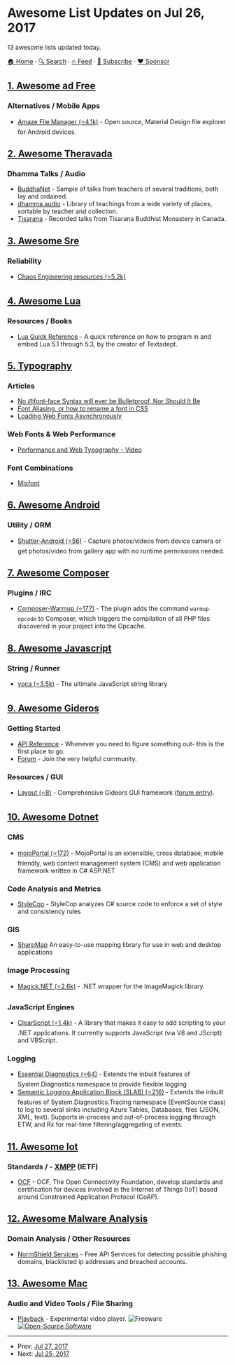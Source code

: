 # Awesome List Updates on Jul 26, 2017

13 awesome lists updated today.

[🏠 Home](/README.md) · [🔍 Search](https://www.trackawesomelist.com/search/) · [🔥 Feed](https://www.trackawesomelist.com/rss.xml) · [📮 Subscribe](https://trackawesomelist.us17.list-manage.com/subscribe?u=d2f0117aa829c83a63ec63c2f&id=36a103854c) · [❤️  Sponsor](https://github.com/sponsors/theowenyoung)



## [1. Awesome ad Free](/content/johnjago/awesome-ad-free/README.md)

### Alternatives / Mobile Apps

*   [Amaze File Manager (⭐4.1k)](https://github.com/arpitkh96/AmazeFileManager) - Open source, Material Design file explorer for Android devices.

## [2. Awesome Theravada](/content/johnjago/awesome-theravada/README.md)

### Dhamma Talks / Audio

*   [BuddhaNet](http://www.buddhanet.net/audio-talks.htm) - Sample of talks from teachers of several traditions, both lay and ordained.
*   [dhamma.audio](https://dhamma.audio/) - Library of teachings from a wide variety of places, sortable by teacher and collection.
*   [Tisarana](https://tisarana.ca/teachings-audio/) - Recorded talks from Tisarana Buddhist Monastery in Canada.

## [3. Awesome Sre](/content/dastergon/awesome-sre/README.md)

### Reliability

*   [Chaos Engineering resources (⭐5.2k)](https://github.com/dastergon/awesome-chaos-engineering)

## [4. Awesome Lua](/content/LewisJEllis/awesome-lua/README.md)

### Resources / Books

*   [Lua Quick Reference](https://foicica.com/lua/) - A quick reference on how to program in and embed Lua 5.1 through 5.3, by the creator of Textadept.

## [5. Typography](/content/deanhume/typography/README.md)

### Articles

*   [No @font-face Syntax will ever be Bulletproof, Nor Should It Be](https://calendar.perfplanet.com/2016/no-font-face-bulletproof-syntax/)
*   [Font Aliasing, or how to rename a font in CSS](https://www.zachleat.com/web/rename-font/)
*   [Loading Web Fonts Asynchronously](https://calendar.perfplanet.com/2016/loading-web-fonts-asynchronously/)

### Web Fonts & Web Performance

*   [Performance and Web Typography - Video](https://www.youtube.com/watch?v=emLfXChvVPQ)

### Font Combinations

*   [Mixfont](https://www.mixfont.com/)

## [6. Awesome Android](/content/JStumpp/awesome-android/README.md)

### Utility / ORM

*   [Shutter-Android (⭐56)](https://github.com/levibostian/Shutter-Android) - Capture photos/videos from device camera or get photos/video from gallery app with no runtime permissions needed.

## [7. Awesome Composer](/content/jakoch/awesome-composer/README.md)

### Plugins / IRC

*   [Composer-Warmup (⭐177)](https://github.com/jderusse/composer-warmup) - The plugin adds the command `warmup-opcode` to Composer, which triggers the compilation of all PHP files discovered in your project into the Opcache.

## [8. Awesome Javascript](/content/sorrycc/awesome-javascript/README.md)

### String / Runner

*   [voca (⭐3.5k)](https://github.com/panzerdp/voca) - The ultimate JavaScript string library

## [9. Awesome Gideros](/content/stetso/awesome-gideros/README.md)

### Getting Started

*   [API Reference](http://docs.giderosmobile.com/reference/) - Whenever you need to figure something out- this is the first place to go.
*   [Forum](http://giderosmobile.com/forum/) - Join the very helpful community.

### Resources / GUI

*   [Layout (⭐8)](https://github.com/Nlcke/layout) - Comprehensive Gideors GUI framework ([forum entry](http://giderosmobile.com/forum/discussion/6651/layout-gideros-gui-framework#Item_23)).

## [10. Awesome Dotnet](/content/quozd/awesome-dotnet/README.md)

### CMS

*   [mojoPortal  (⭐172)](https://github.com/i7media/mojoportal) - MojoPortal is an extensible, cross database, mobile friendly, web content management system (CMS) and web application framework written in C# ASP.NET

### Code Analysis and Metrics

*   [StyleCop](https://github.com/StyleCop) - StyleCop analyzes C# source code to enforce a set of style and consistency rules

### GIS

*   [SharpMap](https://github.com/SharpMap) An easy-to-use mapping library for use in web and desktop applications

### Image Processing

*   [Magick.NET (⭐2.6k)](https://github.com/dlemstra/Magick.NET) - .NET wrapper for the ImageMagick library.

### JavaScript Engines

*   [ClearScript (⭐1.4k)](https://github.com/Microsoft/ClearScript) - A library that makes it easy to add scripting to your .NET applications. It currently supports JavaScript (via V8 and JScript) and VBScript.

### Logging

*   [Essential Diagnostics (⭐64)](https://github.com/sgryphon/essential-diagnostics) - Extends the inbuilt features of System.Diagnostics namespace to provide flexible logging
*   [Semantic Logging Application Block (SLAB) (⭐216)](https://github.com/MicrosoftArchive/semantic-logging) - Extends the inbuilt features of System.Diagnostics.Tracing namespace (EventSource class) to log to several sinks including Azure Tables, Databases, files (JSON, XML, text). Supports in-process and out-of-process logging through ETW, and Rx for real-time filtering/aggregating of events.

## [11. Awesome Iot](/content/HQarroum/awesome-iot/README.md)

### Standards / \-   [XMPP](https://en.wikipedia.org/wiki/XMPP)   (IETF)

*   [OCF](https://openconnectivity.org/) - OCF, The Open Connectivity Foundation, develop standards and certification for devices involved in the Internet of Things (IoT) based around Constrained Application Protocol (CoAP).

## [12. Awesome Malware Analysis](/content/rshipp/awesome-malware-analysis/README.md)

### Domain Analysis / Other Resources

*   [NormShield Services](https://services.normshield.com/) - Free API Services
    for detecting possible phishing domains, blacklisted ip addresses and breached
    accounts.

## [13. Awesome Mac](/content/jaywcjlove/awesome-mac/README.md)

### Audio and Video Tools / File Sharing

*   [Playback](https://mafintosh.github.io/playback/) - Experimental video player. ![Freeware](https://jaywcjlove.github.io/sb/ico/min-free.svg "Freeware") [![Open-Source Software](https://jaywcjlove.github.io/sb/ico/min-oss.svg "Open Source Software")](https://github.com/mafintosh/playback)

---

- Prev: [Jul 27, 2017](/content/2017/07/27/README.md)
- Next: [Jul 25, 2017](/content/2017/07/25/README.md)